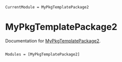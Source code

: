 ```@meta
CurrentModule = MyPkgTemplatePackage2
```

# MyPkgTemplatePackage2

Documentation for [MyPkgTemplatePackage2](https://github.com/behinger/MyPkgTemplatePackage2.jl).

```@index
```

```@autodocs
Modules = [MyPkgTemplatePackage2]
```
